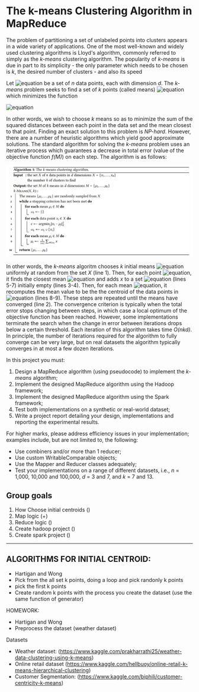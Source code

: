 # The k-means Clustering Algorithm in MapReduce

The problem of partitioning a set of unlabeled points into clusters appears in a wide variety of applications. One of the most well-known and widely used clustering algorithms is Lloyd's algorithm, commonly referred to simply as the _k-means_ clustering algorithm. The popularity of _k-means_ is due in part to its simplicity - the only parameter which needs to be chosen is _k_, the desired number of clusters - and also its speed

Let ![equation](https://render.githubusercontent.com/render/math?math=X%3D%5Cleft%5C%7Bx_%7B1%7D%2C...%2Cx_%7Bn%7D%5Cright%5C%7D) be a set of _n_ data points, each with dimension _d_. The _k-means_ problem seeks to find a set of _k_ points (called means) ![equation](https://render.githubusercontent.com/render/math?math=M%3D%5Cleft%5C%7B%5Cmu_%7B1%7D%2C...%2C%5Cmu_%7Bk%7D%5Cright%5C%7D) which minimizes the function

![equation](<https://render.githubusercontent.com/render/math?math=f(M)%20=%20\sum_{x\epsilon%20X}%20min_{\mu%20\epsilon%20M}%20\left%20|%20x%20-%20\mu%20%20\right%20|\frac{2}{2}>)

In other words, we wish to choose _k_ means so as to minimize the sum of the squared distances between each point in the data set and the mean closest to that point.
Finding an exact solution to this problem is _NP-hard_. However, there are a number of heuristic algorithms which yield good approximate solutions. The standard algorithm for solving the _k-means_ problem uses an iterative process which guarantees a decrease in total error (value of the objective function _f(M)_) on each step. The algorithm is as follows:

![Image of Yaktocat](k-means.PNG)

In other words, the _k-means_ algoritm chooses _k_ initial means ![equation](https://render.githubusercontent.com/render/math?math=%5Cmu_%7B1%7D%2C...%2C%5Cmu_%7Bk%7D) uniformly at random from the set _X_ (line 1). Then, for each point ![equation](https://render.githubusercontent.com/render/math?math=x%5Cepsilon%20X), it finds the closest mean ![equation](https://render.githubusercontent.com/render/math?math=%5Cmu_%7B1%7D) and adds _x_ to a set ![equation](https://render.githubusercontent.com/render/math?math=%5Comega_%7Bc%7D) (lines 5-7) initially empty (lines 3-4). Then, for each mean ![equation](https://render.githubusercontent.com/render/math?math=%5Cmu_%7Bi%7D), it recomputes the mean value to be the the centroid of the data points in ![equation](https://render.githubusercontent.com/render/math?math=%5Comega_%7Bi%7D) (lines 8-9).
These steps are repeated until the means have converged (line 2). The convergence criterion is typically when the total error stops changing between steps, in which case a local optimum of the objective function has been reached.
However, some implementations terminate the search when the change in error between iterations drops below a certain threshold. Each iteration of this algorithm takes time _O(nkd)_. In principle, the number of iterations required for the algorithm to fully converge can be very large, but on real datasets the algorithm typically converges in at most a few dozen iterations.

In this project you must:

1. Design a MapReduce algorithm (using pseudocode) to implement the _k-means_ algorithm;
2. Implement the designed MapReduce algorithm using the Hadoop framework;
3. Implement the designed MapReduce algorithm using the Spark framework;
4. Test both implementations on a synthetic or real-world dataset;
5. Write a project report detailing your design, implementations and reporting the experimental results.

For higher marks, please address efficiency issues in your implementation; examples include, but are not limited to, the following:

- Use combiners and/or more than 1 reducer;
- Use custom WritableComparable objects;
- Use the Mapper and Reducer classes adequately;
- Test your implementations on a range of different datasets, i.e., _n_ = 1,000, 10,000 and 100,000, _d_ = 3 and 7, and _k_ = 7 and 13.

## Group goals

1. How Choose initial centroids ()
2. Map logic (+)
3. Reduce logic ()
4. Create hadoop project ()
5. Create spark project ()

---

## ALGORITHMS FOR INITIAL CENTROID:

- Hartigan and Wong
- Pick from the all set k points, doing a loop and pick randonly k points
- pick the first k points
- Create random k points with the process you create the dataset (use the same function of generator)

HOMEWORK:

- Hartigan and Wong
- Preprocess the dataset (weather dataset)

Datasets

- Weather dataset: (https://www.kaggle.com/prakharrathi25/weather-data-clustering-using-k-means)
- Online retail dataset (https://www.kaggle.com/hellbuoy/online-retail-k-means-hierarchical-clustering)
- Customer Segmentation: (https://www.kaggle.com/biphili/customer-centricity-k-means)
